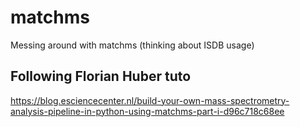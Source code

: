 # matchms
Messing around with matchms (thinking about ISDB usage)

## Following Florian Huber tuto

https://blog.esciencecenter.nl/build-your-own-mass-spectrometry-analysis-pipeline-in-python-using-matchms-part-i-d96c718c68ee